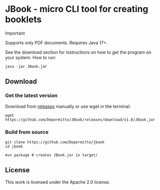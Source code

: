 # JBook - micro CLI tool for creating booklets

> [!IMPORTANT]
> Supports only PDF documents. Requires Java 17+.

See the download section for instructions on how to get the program on your system. How to run:

```shell
java -jar JBook.jar
```

## Download

### Get the latest version

Download from [releases](https://github.com/Depermitto/jbook/releases/latest) manually or use wget in the terminal:

```shell
wget https://github.com/Depermitto/JBook/releases/download/v1.0/JBook.jar
```

### Build from source

```shell
git clone https://github.com/Depermitto/jbook
cd jbook

mvn package # creates JBook.jar in target/
```

## License

This work is licensed under the Apache 2.0 license.
